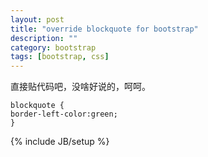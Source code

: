 ```yaml
---
layout: post
title: "override blockquote for bootstrap"
description: ""
category: bootstrap
tags: [bootstrap, css]
---
```

直接贴代码吧，没啥好说的，呵呵。

	blockquote {
    border-left-color:green;
	}
{% include JB/setup %}
